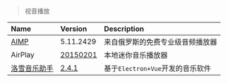 > 视音播放

| Name               | Version             | Description                      |
| :----------------- | :------------------ | :------------------------------- |
| [AIMP]             | 5.11.2429           | 来自俄罗斯的免费专业级音频播放器 |
| AirPlay            | [20150201][AP-Down] | 本地迷你音乐播放器               |
| [洛雪音乐助手][LX] | [2.4.1][LX-Down]    | 基于`Electron+Vue`开发的音乐软件 |

[AIMP]: https://www.aimp.ru/ '跳转主页'
[AP-Down]: https://www.lanzouj.com/i7cgneh '跳转下载页'
[LX]: https://github.com/lyswhut/lx-music-desktop '跳转主页'
[LX-Down]: https://lxmusic.toside.cn/download '跳转下载页'
